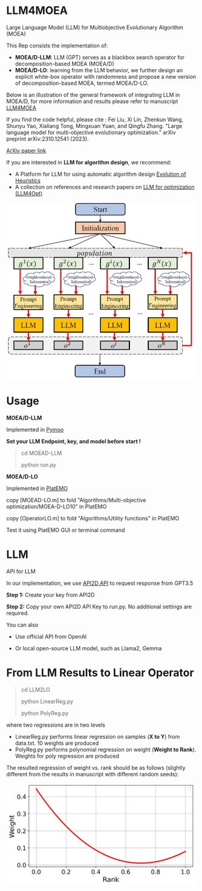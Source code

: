 # LLM4MOEA
Large Language Model (LLM) for Multiobjective Evolutionary Algorithm (MOEA)

This Rep consists the implementation of:

+ **MOEA/D-LLM**:  LLM (GPT) serves as a blackbox search operator for decomposition-based MOEA (MOEA/D)
+ **MOEA/D-LO**: learning from the LLM behavior, we further design an explicit white-box operator with randomness and propose a new version of decomposition-based MOEA, termed MOEA/D-LO.

Below is an illustration of the general framework of integrating LLM in MOEA/D, for more information and results please refer to manuscript [LLM4MOEA](https://arxiv.org/abs/2310.12541)

If you find the code helpful, please cite : 
Fei Liu, Xi Lin, Zhenkun Wang, Shunyu Yao, Xialiang Tong, Mingxuan Yuan, and Qingfu Zhang. "Large language model for multi-objective evolutionary optimization." arXiv preprint arXiv:2310.12541 (2023).

[ArXiv paper link](https://arxiv.org/abs/2310.12541)

If you are interested in **LLM for algorithm design**, we recommend:
+ A Platform for LLM for using automatic algorithm design [Evolution of Heuristics](https://github.com/FeiLiu36/EoH)
+ A collection on references and research papers on [LLM for optimization (LLM4Opt)](https://github.com/FeiLiu36/LLM4Opt)



<img src='./figures/Framework.JPG' alt='image' width='500' height='auto'>

# Usage

**MOEA/D-LLM**

Implemented in [Pymoo](https://pymoo.org/) 

**Set your LLM Endpoint, key, and model before start !**

> cd MOEAD-LLM
>
> python run.py

**MOEA/D-LO**

Implemented in [PlatEMO](https://github.com/BIMK/PlatEMO)

copy [MOEAD-LO.m] to fold "Algorithms/Multi-objective optimization/MOEA-D-LO10" in PlatEMO

copy [OperatorLO.m] to fold "Algorithms/Utility functions" in PlatEMO

Test it using PlatEMO GUI or terminal command



# LLM

API for LLM

In our implementation, we use [API2D API](https://api2d.com/) to request response from GPT3.5 

**Step 1:** Create your key from API2D 

**Step 2:** Copy your own API2D API Key to run.py. No additional settings are required.

You can also 

+ Use official API from OpenAI

+ Or local open-source LLM model, such as Llama2, Gemma



# From LLM Results to Linear Operator

> cd LLM2LO
>
> python LinearReg.py
>
> python PolyReg.py

where two regressions are in two levels

+ LinearReg.py  performs linear regression on samples (**X to Y**) from data.txt. 10 weights are produced
+ PolyReg.py performs polynomial regression on weight (**Weight to Rank**). Weights for poly regression are produced

The resulted regression of weight vs. rank should be  as follows (slightly different from the results in manuscript with different random seeds):

<img src='./figures/WeightVsRank.png' alt='image' width='500' height='auto'>



